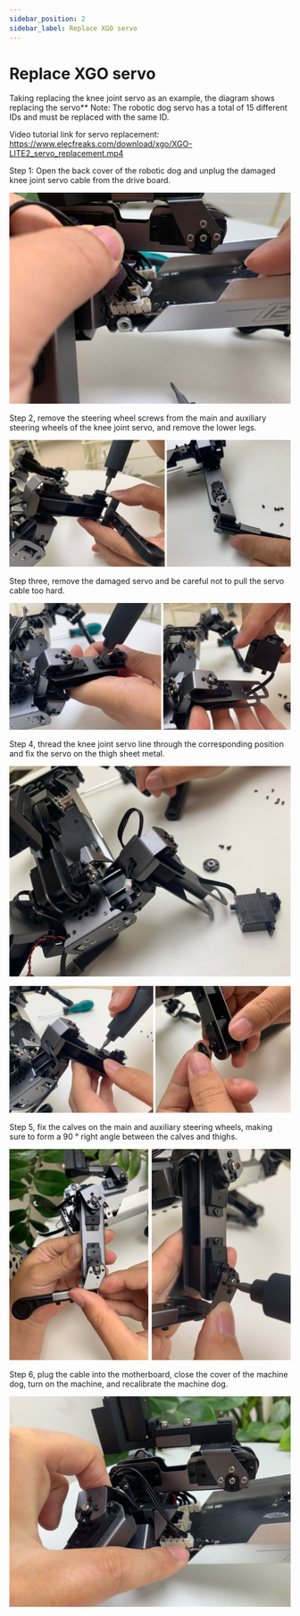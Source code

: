 ```yaml
---
sidebar_position: 2
sidebar_label: Replace XGO servo
---
```


# Replace XGO servo

Taking replacing the knee joint servo as an example, the diagram shows replacing the servo** Note: The robotic dog servo has a total of 15 different IDs and must be replaced with the same ID.

Video tutorial link for servo replacement: https://www.elecfreaks.com/download/xgo/XGO-LITE2_servo_replacement.mp4

Step 1: Open the back cover of the robotic dog and unplug the damaged knee joint servo cable from the drive board.

![](./../images/microbit-xgo-lite2-faq-08.png)

Step 2, remove the steering wheel screws from the main and auxiliary steering wheels of the knee joint servo, and remove the lower legs.

![](./../images/microbit-xgo-lite2-faq-09.png)

Step three, remove the damaged servo and be careful not to pull the servo cable too hard.

![](./../images/microbit-xgo-lite2-faq-10.png)

Step 4, thread the knee joint servo line through the corresponding position and fix the servo on the thigh sheet metal.

![](./../images/microbit-xgo-lite2-faq-11.png)

![](./../images/microbit-xgo-lite2-faq-12.png)

Step 5, fix the calves on the main and auxiliary steering wheels, making sure to form a 90 ° right angle between the calves and thighs.

![](./../images/microbit-xgo-lite2-faq-13.png)

Step 6, plug the cable into the motherboard, close the cover of the machine dog, turn on the machine, and recalibrate the machine dog.

![](./../images/microbit-xgo-lite2-faq-14.png)

